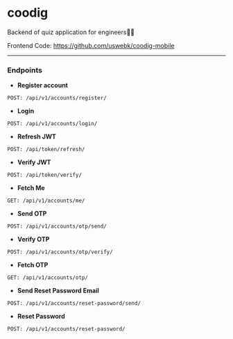# coodig

Backend of quiz application for engineers🧑‍💻

Frontend Code: https://github.com/uswebk/coodig-mobile

---

### Endpoints

* **Register account**

```
POST: /api/v1/accounts/register/
```

* **Login**

```
POST: /api/v1/accounts/login/
```

* **Refresh JWT**

```
POST: /api/token/refresh/
```

* **Verify JWT**

```
POST: /api/token/verify/
```

* **Fetch Me**

```
GET: /api/v1/accounts/me/
```

* **Send OTP**

```
POST: /api/v1/accounts/otp/send/
```

* **Verify OTP**

```
POST: /api/v1/accounts/otp/verify/
```

* **Fetch OTP**

```
GET: /api/v1/accounts/otp/
```

* **Send Reset Password Email**

```
POST: /api/v1/accounts/reset-password/send/
```

* **Reset Password**

```
POST: /api/v1/accounts/reset-password/
```

